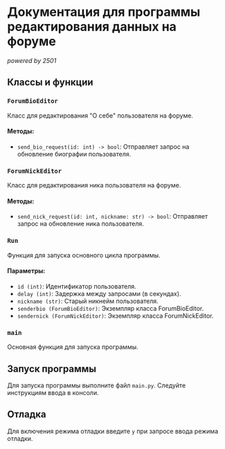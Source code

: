 # Документация для программы редактирования данных на форуме
_powered by 2501_

## Классы и функции

### `ForumBioEditor`

Класс для редактирования "О себе" пользователя на форуме.

#### Методы:

- `send_bio_request(id: int) -> bool`: Отправляет запрос на обновление биографии пользователя.
  
### `ForumNickEditor`

Класс для редактирования ника пользователя на форуме.

#### Методы:

- `send_nick_request(id: int, nickname: str) -> bool`: Отправляет запрос на обновление ника пользователя.

### `Run`

Функция для запуска основного цикла программы.

#### Параметры:

- `id (int)`: Идентификатор пользователя.
- `delay (int)`: Задержка между запросами (в секундах).
- `nickname (str)`: Старый никнейм пользователя.
- `senderbio (ForumBioEditor)`: Экземпляр класса ForumBioEditor.
- `sendernick (ForumNickEditor)`: Экземпляр класса ForumNickEditor.

### `main`

Основная функция для запуска программы.

## Запуск программы

Для запуска программы выполните файл `main.py`. Следуйте инструкциям ввода в консоли.

## Отладка

Для включения режима отладки введите `y` при запросе ввода режима отладки.
